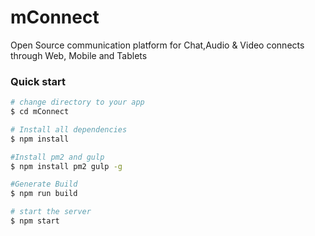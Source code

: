 # mConnect
Open Source communication platform for Chat,Audio &amp; Video connects through Web, Mobile and Tablets

### Quick start

```bash
# change directory to your app
$ cd mConnect

# Install all dependencies
$ npm install

#Install pm2 and gulp
$ npm install pm2 gulp -g

#Generate Build
$ npm run build

# start the server
$ npm start

```
